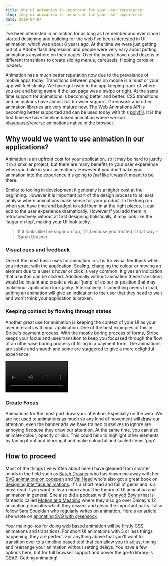 ```yaml
---
title: Why UI animation is important for your user experience
slug: /why-ui-animation-is-important-for-your-user-experience
date: 2018-04-07
---
```


I've been interested in animation for as long as I remember and ever since I started designing and building for the web I've been interested in UI animation, which was about 8 years ago. At the time we were just getting out of a Adobe flash depression and people were very vary about putting animations anywhere on their pages. Over the years I have used dozens of different transitions to create sliding menus, carousels, flipping cards or loaders.

Animation has a much better reputation now due to the prevalence of mobile apps today. Transitions between pages on mobile is a must or your app will feel clunky. We have got used to the app keeping track of where you are and being aware if the last page was a swipe or right. At the same time support for animations is becoming better and better. CSS transitions and animations have almost full browser support. Greensock and other animation libraries are very mature now. The Web Animations API is becoming better supported and can be used today with this [polyfill](https://github.com/web-animations/web-animations-js/tree/master). It is the first time we have timeline based animation where we can play/pause/reverse animations native in the browser.

## Why would we want to use animation in our applications?

Animation is an upfront cost for your application, so it may be hard to justify it in a smaller project, but there are many benefits to your user experience when you bake in your animations. However if you don't bake your animation into the experience it's going to _feel_ like it wasn't meant to be there.

Similar to tooling in development it generally is a higher cost at the beginning. However it is important part of the design process to at least analyse where animations make sense for your product. In the long run when you have time and budget to add them in at the right places, it can add to the user experience dramatically. However if you add them in retrospectively without at first designing holistically, it may look like the 'sugar on top', making your UI look tacky.

> If it looks like the sugar on top, it's because you treated it that way - Sarah Drasner

### Visual cues and feedback

One of the most basic uses for animation in UI is for visual feedback when you interact with the application. Scaling, changing the colour or moving an element due to a user's hover or click is very common. It gives an indication that a button can be clicked. Additionally without animation these transitions would be instant and create a visual 'jump' of colour or position that may make your application look janky. Alternatively if something needs to load, adding an animation will give an indication to the user that they need to wait and won't think your application is broken.

### Keeping context by flowing through states

Another great use for animation is keeping the context of your UI as your user interacts with your application. One of the best examples of this in Stripe's payment process. With the mostly boring process of forms, Stripe keeps your focus and uses transition to keep you focussed through the flow of an otherwise boring process of filling in a payment form. The animations are subtle and smooth and some are staggered to give a more delightful experience.

<video width="200" controls>

  <source src="https://stripe-images.s3.amazonaws.com/videos/connect/express.mp4" type="video/mp4">
</video>

### Create Focus

Animations for the most part draw your attention. Especially on the web. We are not used to animations as much so any kind of movement will draw our attention, even the banner ads we have trained ourselves to ignore are annoying _because_ they draw our attention. At the same time, you can also animate colour, opacity or blur. This could help to highlight other elements by fading it out and blurring it and make colourful and scaled items 'pop'.

## How to proceed

Most of the things I've written about here I have gleaned from smarter minds in the field such as [Sarah Drasner](http://twitter.com/sarah_edo) who has blown me away with her [SVG animations on codepen](https://codepen.io/sdras/) and [Val Head](http://twitter.com/vlh) who's also got a great book on [designing interface animations](https://www.amazon.com/Designing-Interface-Animation-Meaningful-Experience/dp/1933820322). It's a short read and full of gems and is a must read if you want to learn more about the theory of UI animation and animation in general. She also did a podcast with [Cennydd Bowls](https://twitter.com/cennydd) that is fantastic called [Motion and Meaning](http://motionandmeaning.io/) where they also go over Disney's 12 animation principles which they dissect and glean the important parts. I also follow [Sara Soueidan](https://twitter.com/SaraSoueidan) who regularly writes on animation. Here's an article she wrote on [animating SVG with greensock](https://www.creativebloq.com/web-design/supercharge-svg-animations-gsap-11618683)

Your main go-tos for doing web based animation will be firstly CSS animations and transitions. For short UI animations with 3 or less things happening, they are perfect. For anything above that you'll want to transition over to a timeline based tool that can allow you to adjust timing and rearrange your animation without setting delays. You have a few options here, but for full browser support and power the go-to library is [GSAP](https://greensock.com/). Getting animating!

